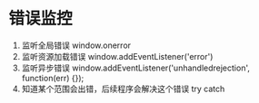 # 错误监控

1. 监听全局错误 window.onerror
2. 监听资源加载错误 window.addEventListener('error')
3. 监听异步错误 window.addEventListener('unhandledrejection', function(err) {});
4. 知道某个范围会出错，后续程序会解决这个错误 try catch
